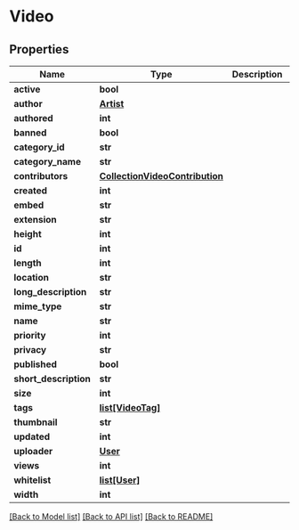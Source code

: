 # Video

## Properties
Name | Type | Description | Notes
------------ | ------------- | ------------- | -------------
**active** | **bool** |  | [optional] 
**author** | [**Artist**](Artist.md) |  | [optional] 
**authored** | **int** |  | [optional] 
**banned** | **bool** |  | [optional] 
**category_id** | **str** |  | [optional] 
**category_name** | **str** |  | [optional] 
**contributors** | [**CollectionVideoContribution**](CollectionVideoContribution.md) |  | [optional] 
**created** | **int** |  | [optional] 
**embed** | **str** |  | [optional] 
**extension** | **str** |  | [optional] 
**height** | **int** |  | [optional] 
**id** | **int** |  | [optional] 
**length** | **int** |  | [optional] 
**location** | **str** |  | [optional] 
**long_description** | **str** |  | [optional] 
**mime_type** | **str** |  | [optional] 
**name** | **str** |  | [optional] 
**priority** | **int** |  | [optional] 
**privacy** | **str** |  | [optional] 
**published** | **bool** |  | [optional] 
**short_description** | **str** |  | [optional] 
**size** | **int** |  | [optional] 
**tags** | [**list[VideoTag]**](VideoTag.md) |  | [optional] 
**thumbnail** | **str** |  | [optional] 
**updated** | **int** |  | [optional] 
**uploader** | [**User**](User.md) |  | [optional] 
**views** | **int** |  | [optional] 
**whitelist** | [**list[User]**](User.md) |  | [optional] 
**width** | **int** |  | [optional] 

[[Back to Model list]](../README.md#documentation-for-models) [[Back to API list]](../README.md#documentation-for-api-endpoints) [[Back to README]](../README.md)


